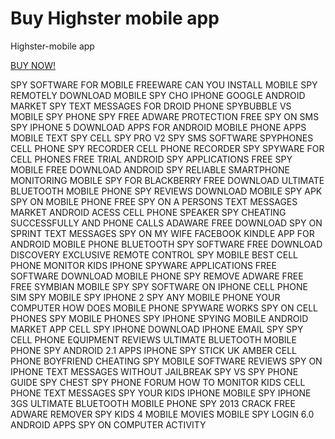 Buy Highster mobile app
===

Highster-mobile app

<a href="http://kalibrins.com/?msa">BUY NOW!</a>

SPY SOFTWARE FOR MOBILE FREEWARE
CAN YOU INSTALL MOBILE SPY REMOTELY
DOWNLOAD MOBILE SPY CHO IPHONE
GOOGLE ANDROID MARKET
SPY TEXT MESSAGES FOR DROID PHONE
SPYBUBBLE VS MOBILE SPY
PHONE SPY
FREE ADWARE PROTECTION
FREE SPY ON SMS
SPY IPHONE 5
DOWNLOAD APPS FOR ANDROID
MOBILE PHONE APPS
MOBILE TEXT SPY
CELL SPY PRO V2
SPY SMS SOFTWARE
SPYPHONES
CELL PHONE SPY RECORDER
CELL PHONE RECORDER SPY
SPYWARE FOR CELL PHONES FREE TRIAL
ANDROID SPY APPLICATIONS FREE
SPY MOBILE FREE DOWNLOAD
ANDROID SPY RELIABLE
SMARTPHONE MONITORING
MOBILE SPY FOR BLACKBERRY FREE DOWNLOAD
ULTIMATE BLUETOOTH MOBILE PHONE SPY REVIEWS
DOWNLOAD MOBILE SPY APK
SPY ON MOBILE PHONE FREE
SPY ON A PERSONS TEXT MESSAGES
MARKET ANDROID
ACESS CELL PHONE SPEAKER SPY
CHEATING SUCCESSFULLY AND PHONE CALLS
ADAWARE FREE DOWNLOAD
SPY ON SPRINT TEXT MESSAGES
SPY ON MY WIFE FACEBOOK
KINDLE APP FOR ANDROID
MOBILE PHONE BLUETOOTH SPY SOFTWARE FREE DOWNLOAD
DISCOVERY EXCLUSIVE REMOTE CONTROL SPY MOBILE
BEST CELL PHONE MONITOR KIDS
IPHONE SPYWARE APPLICATIONS
FREE SOFTWARE DOWNLOAD MOBILE PHONE SPY
REMOVE ADWARE FREE
FREE SYMBIAN MOBILE SPY
SPY SOFTWARE ON IPHONE
CELL PHONE SIM SPY
MOBILE SPY IPHONE 2
SPY ANY MOBILE PHONE YOUR COMPUTER
HOW DOES MOBILE PHONE SPYWARE WORKS
SPY ON CELL PHONES
SPY MOBILE PHONES
SPY IPHONE
SPYING MOBILE
ANDROID MARKET APP
CELL SPY IPHONE DOWNLOAD
IPHONE EMAIL SPY
SPY CELL PHONE EQUIPMENT
REVIEWS ULTIMATE BLUETOOTH MOBILE PHONE SPY
ANDROID 2.1 APPS
IPHONE SPY STICK UK
AMBER CELL PHONE BOYFRIEND CHEATING
SPY MOBILE SOFTWARE REVIEWS
SPY ON IPHONE TEXT MESSAGES WITHOUT JAILBREAK
SPY VS SPY PHONE GUIDE
SPY CHEST
SPY PHONE FORUM
HOW TO MONITOR KIDS CELL PHONE TEXT MESSAGES
SPY YOUR KIDS IPHONE
MOBILE SPY IPHONE 3GS
ULTIMATE BLUETOOTH MOBILE PHONE SPY 2013 CRACK
FREE ADWARE REMOVER
SPY KIDS 4 MOBILE MOVIES
MOBILE SPY LOGIN 6.0
ANDROID APPS
SPY ON COMPUTER ACTIVITY

